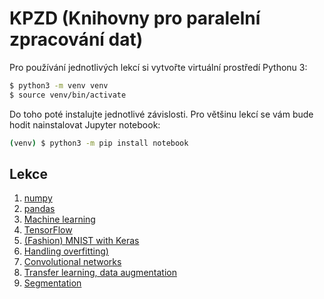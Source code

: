 # KPZD (Knihovny pro paralelní zpracování dat)
Pro používání jednotlivých lekcí si vytvořte virtuální prostředí Pythonu 3:
```bash
$ python3 -m venv venv
$ source venv/bin/activate
```

Do toho poté instalujte jednotlivé závislosti. Pro většinu lekcí se vám bude hodit nainstalovat
Jupyter notebook:
```bash
(venv) $ python3 -m pip install notebook
```

## Lekce
1) [numpy](numpy)
2) [pandas](pandas)
3) [Machine learning](ml/intro)
4) [TensorFlow](tf)
5) [(Fashion) MNIST with Keras](ml/mnist)
6) [Handling overfitting)](ml/overfit)
7) [Convolutional networks](ml/convnet)
8) [Transfer learning, data augmentation](ml/transfer-learning)
9) [Segmentation](ml/segmentation)
